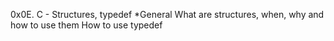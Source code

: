 0x0E. C - Structures, typedef
*General
What are structures, when, why and how to use them
How to use typedef
